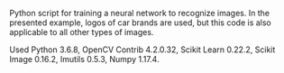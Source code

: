 Python script for training a neural network to recognize images. In the presented example, logos of car brands are used, but this code is also applicable to all other types of images.

Used Python 3.6.8, OpenCV Contrib 4.2.0.32, Scikit Learn 0.22.2, Scikit Image 0.16.2, Imutils 0.5.3, Numpy 1.17.4.
